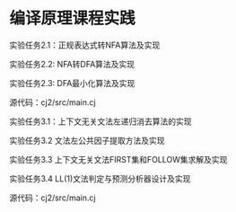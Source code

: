 # 编译原理课程实践

实验任务2.1：正规表达式转NFA算法及实现

实验任务2.2: NFA转DFA算法及实现

实验任务2.3: DFA最⼩化算法及实现

源代码：cj2/src/main.cj


实验任务3.1：上下文无关文法左递归消去算法的实现

实验任务3.2 文法左公共因子提取方法及实现

实验任务3.3 上下文无关文法FIRST集和FOLLOW集求解及实现

实验任务3.4 LL(1)⽂法判定与预测分析器设计及实现

源代码：cj2/src/main.cj
